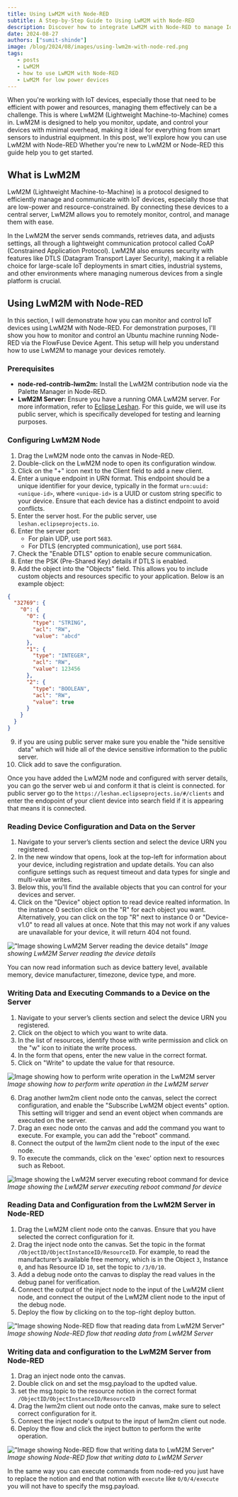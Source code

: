 ```yaml
---
title: Using LwM2M with Node-RED
subtitle: A Step-by-Step Guide to Using LwM2M with Node-RED
description: Discover how to integrate LwM2M with Node-RED to manage IoT devices effectively. This guide covers everything from configuring LwM2M nodes to reading and writing data, and executing commands remotely, ensuring you can optimize your device management with ease.
date: 2024-08-27
authors: ["sumit-shinde"]
image: /blog/2024/08/images/using-lwm2m-with-node-red.png
tags:
   - posts
   - LwM2M
   - how to use LwM2M with Node-RED
   - LwM2M for low power devices
---
```


When you're working with IoT devices, especially those that need to be efficient with power and resources, managing them effectively can be a challenge. This is where LwM2M (Lightweight Machine-to-Machine) comes in. LwM2M is designed to help you monitor, update, and control your devices with minimal overhead, making it ideal for everything from smart sensors to industrial equipment. In this post, we'll explore how you can use LwM2M with Node-RED Whether you're new to LwM2M or Node-RED this guide help you to get started.

<!--more-->

## What is LwM2M

LwM2M (Lightweight Machine-to-Machine) is a protocol designed to efficiently manage and communicate with IoT devices, especially those that are low-power and resource-constrained. By connecting these devices to a central server, LwM2M allows you to remotely monitor, control, and manage them with ease.

In the LwM2M the server sends commands, retrieves data, and adjusts settings, all through a lightweight communication protocol called CoAP (Constrained Application Protocol). LwM2M also ensures security with features like DTLS (Datagram Transport Layer Security), making it a reliable choice for large-scale IoT deployments in smart cities, industrial systems, and other environments where managing numerous devices from a single platform is crucial.

## Using LwM2M with Node-RED

In this section, I will demonstrate how you can monitor and control IoT devices using LwM2M with Node-RED. For demonstration purposes, I'll show you how to monitor and control an Ubuntu machine running Node-RED via the FlowFuse Device Agent. This setup will help you understand how to use LwM2M to manage your devices remotely.

### Prerequisites

- **node-red-contrib-lwm2m:** Install the LwM2M contribution node via the Palette Manager in Node-RED.
- **LwM2M Server:** Ensure you have a running OMA LwM2M server. For more information, refer to [Eclipse Leshan](https://eclipse.dev/leshan/). For this guide, we will use its public server, which is specifically developed for testing and learning purposes.

### Configuring LwM2M Node

1. Drag the LwM2M node onto the canvas in Node-RED.
2. Double-click on the LwM2M node to open its configuration window.
3. Click on the "+" icon next to the Client field to add a new client.
4. Enter a unique endpoint in URN format. This endpoint should be a unique identifier for your device, typically in the format `urn:uuid:<unique-id>`, where `<unique-id>` is a UUID or custom string specific to your device. Ensure that each device has a distinct endpoint to avoid conflicts.
5. Enter the server host. For the public server, use `leshan.eclipseprojects.io`.
6. Enter the server port:
   - For plain UDP, use port `5683`.
   - For DTLS (encrypted communication), use port `5684`.
7. Check the "Enable DTLS" option to enable secure communication.
8. Enter the PSK (Pre-Shared Key) details if DTLS is enabled.
9. Add the object into the "Objects" field. This allows you to include custom objects and resources specific to your application. Below is an example object:

```json
{
  "32769": {
    "0": {
      "0": {
        "type": "STRING",
        "acl": "RW",
        "value": "abcd"
      },
      "1": {
        "type": "INTEGER",
        "acl": "RW",
        "value": 123456
      },
      "2": {
        "type": "BOOLEAN",
        "acl": "RW",
        "value": true
      }
    }
  }
}
```
9. if you are using public server make sure you enable the "hide sensitive data" which will hide all of the device sensitive information to the public server.
10. Click add to save the configuration.

Once you have added the LwM2M node and configured with server details, you can go the server web ui and conform it that is cleint is connected. for public server go to the `https://leshan.eclipseprojects.io/#/clients` and enter the endopoint of your client device into search field if it is appearing that means it is connected.

### Reading Device Configuration and Data on the Server

1. Navigate to your server’s clients section and select the device URN you registered.
2. In the new window that opens, look at the top-left for information about your device, including registration and update details. You can also configure settings such as request timeout and data types for single and multi-value writes.
3. Below this, you'll find the available objects that you can control for your devices and server.
4. Click on the "Device" object option to read device realted information. In the instance 0 section click on the "R" for each object you want. Alternatively, you can click on the top "R" next to instance 0 or "Device-v1.0" to read all values at once. Note that this may not work if any values are unavailable for your device, it will return 404 not found.

!["Image showing LwM2M Server reading the device details"](./images/lwm2m-server-reading.gif "Image showing LwM2M Server reading the device details")
_Image showing LwM2M Server reading the device details_

You can now read information such as device battery level, available memory, device manufacturer, timezone, device type, and more.

### Writing Data and Executing Commands to a Device on the Server

1. Navigate to your server’s clients section and select the device URN you registered.
2. Click on the object to which you want to write data.
3. In the list of resources, identify those with write permission and click on the "w" icon to initiate the write process.
4. In the form that opens, enter the new value in the correct format.
5. Click on "Write" to update the value for that resource.

![Image showing how to perform write operation in the LwM2M server](./images/writing-in-server.gif "Image showing the LwM2M server executing reboot command for device")
*Image showing how to perform write operation in the LwM2M server*

6. Drag another lwm2m client node onto the canvas, select the correct configuration, and enable the "Subscribe LwM2M object events" option. This setting will trigger and send an event object when commands are executed on the server.
7. Drag an exec node onto the canvas and add the command you want to execute. For example, you can add the "reboot" command.
8. Connect the output of the lwm2m client node to the input of the exec node.
9. To execute the commands, click on the 'exec' option next to resources such as Reboot.

![Image showing the LwM2M server executing reboot command for device](./images/executing-command-from-server.gif "Image showing the LwM2M server executing reboot command for device")
*Image showing the LwM2M server executing reboot command for device*

### Reading Data and Configuration from the LwM2M Server in Node-RED

1. Drag the LwM2M client node onto the canvas. Ensure that you have selected the correct configuration for it.
2. Drag the inject node onto the canvas. Set the topic in the format `/ObjectID/ObjectInstanceID/ResourceID`. For example, to read the manufacturer’s available free memory, which is in the Object `3`, Instance `0`, and  has Resource ID `10`, set the topic to `/3/0/10`.
3. Add a debug node onto the canvas to display the read values in the debug panel for verification.
4. Connect the output of the inject node to the input of the LwM2M client node, and connect the output of the LwM2M client node to the input of the debug node.
5. Deploy the flow by clicking on to the top-right deploy button.

!["Image showing Node-RED flow that reading data from LwM2M Server"](./images/executing-command-from-server.gif "Image showing Node-RED flow that reading data from LwM2M Server")
_Image showing Node-RED flow that reading data from LwM2M Server_

### Writing data and configuration to the LwM2M Server from Node-RED

1. Drag an inject node onto the canvas.
2. Double click on and set the msg.payload to the updted value.
3. set the msg.topic to the resource notion in the correct format `/ObjectID/ObjectInstanceID/ResourceID`
4. Drag the lwm2m client out node onto the canvas, make sure to select correct configuration for it.
5. Connect the inject node's output to the input of lwm2m client out node.
6. Deploy the flow and click the inject button to perform the write operation.

!["Image showing Node-RED flow that writing data to LwM2M Server"](./images/writing-data-to-server-from-nr.gif "Image showing Node-RED flow that writing data to LwM2M Server")
_Image showing Node-RED flow that writing data to LwM2M Server_

In the same way you can execute commands from node-red you just have to replace the notion and end that notion with `execute` like `0/0/4/execute` you will not have to specify the msg.payload.
